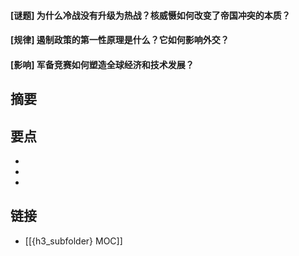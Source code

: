 #### [谜题] 为什么冷战没有升级为热战？核威慑如何改变了帝国冲突的本质？


#### [规律] 遏制政策的第一性原理是什么？它如何影响外交？


#### [影响] 军备竞赛如何塑造全球经济和技术发展？


## 摘要


## 要点

- 
- 
- 

## 链接

- [[{h3_subfolder} MOC]]
